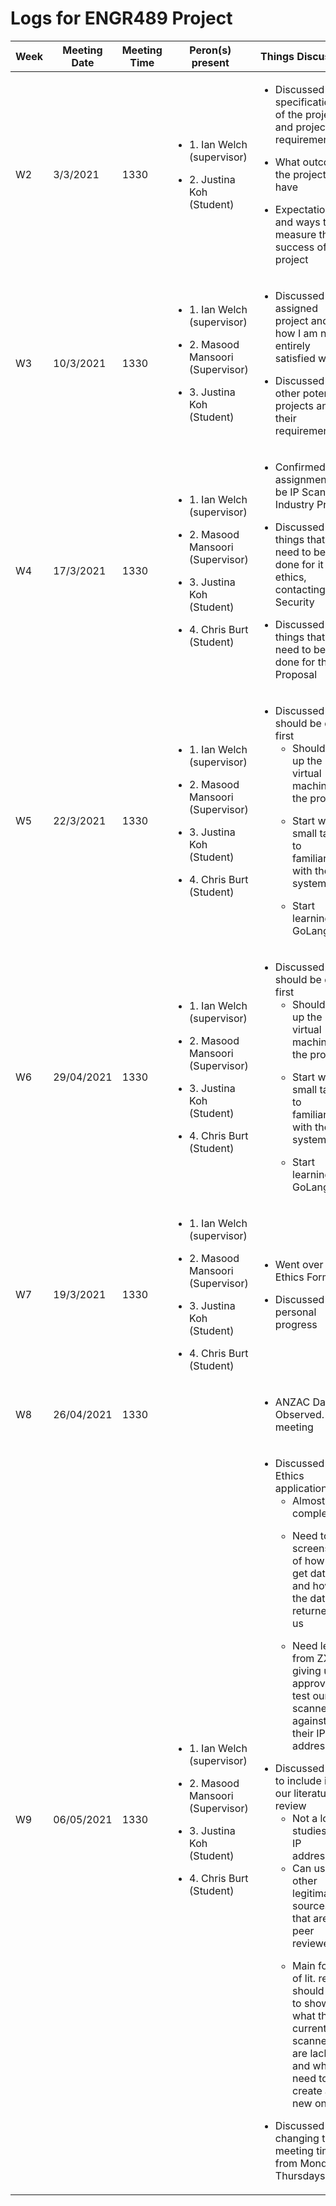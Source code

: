 # Logs for ENGR489 Project  

Week |Meeting Date | Meeting Time | Peron(s) present | Things Discussed
-----|-------------|--------------|------------------|-----------------
W2 | 3/3/2021 | 1330 | <ul><li> 1. Ian Welch (supervisor) </ul></li> <ul><li> 2. Justina Koh (Student) </ul></li>| <ul><li> Discussed the specifications of the projects and project requirements </ul></li> <ul><li> What outcomes the project may have </ul></li> <ul><li>Expectations and ways to measure the success of the project</ul></li>
W3 | 10/3/2021 | 1330 | <ul><li> 1. Ian Welch (supervisor) </ul></li> <ul><li> 2. Masood Mansoori (Supervisor) </ul></li> <ul><li> 3. Justina Koh (Student) </ul></li> | <ul><li> Discussed assigned project and how I am not entirely satisfied with it </ul></li> <ul><li> Discussed other potential projects and their requirements </ul></li>
W4 | 17/3/2021 | 1330 | <ul><li> 1. Ian Welch (supervisor) </ul></li> <ul><li> 2. Masood Mansoori (Supervisor) </ul></li> <ul><li> 3. Justina Koh (Student) </ul></li><ul><li> 4. Chris Burt (Student) </ul></li> | <ul><li> Confirmed new assignments to be IP Scanner Industry Project </ul></li> <ul><li> Discussed the things that need to be done for it i.e. ethics, contacting ZX Security </ul></li> <ul><li> Discussed the things that need to be done for the Proposal </ul></li>
W5 | 22/3/2021 | 1330 | <ul><li> 1. Ian Welch (supervisor) </ul></li> <ul><li> 2. Masood Mansoori (Supervisor) </ul></li> <ul><li> 3. Justina Koh (Student) </ul></li><ul><li> 4. Chris Burt (Student) </ul></li>| <ul><li> Discussed what should be done first <ul><li> Should set up the virtual machine for the project </ul></li> <ul><li> Start with a small task to familiarise with the system </ul></li> <ul><li> Start learning GoLang </ul></li> </ul></li>
W6 | 29/04/2021 | 1330 |  <ul><li> 1. Ian Welch (supervisor) </ul></li> <ul><li> 2. Masood Mansoori (Supervisor) </ul></li> <ul><li> 3. Justina Koh (Student) </ul></li><ul><li> 4. Chris Burt (Student) </ul></li> |<ul><li> Discussed what should be done first <ul><li> Should set up the virtual machine for the project </ul></li> <ul><li> Start with a small task to familiarise with the system </ul></li> <ul><li> Start learning GoLang </ul></li> </ul></li>
W7 | 19/3/2021 | 1330 | <ul><li> 1. Ian Welch (supervisor) </ul></li> <ul><li> 2. Masood Mansoori (Supervisor) </ul></li> <ul><li> 3. Justina Koh (Student) </ul></li><ul><li> 4. Chris Burt (Student) </ul></li> |<ul><li> Went over Ethics Form </ul></li> <ul><li> Discussed personal progress </ul></li>
W8 | 26/04/2021 | 1330 |  |<ul><li>ANZAC Day Observed. No meeting </ul></li> |
W9 | 06/05/2021 | 1330 |<ul><li> 1. Ian Welch (supervisor) </ul></li> <ul><li> 2. Masood Mansoori (Supervisor) </ul></li> <ul><li> 3. Justina Koh (Student) </ul></li><ul><li> 4. Chris Burt (Student) </ul></li> | <ul><li> Discussed Ethics application <ul><li> Almost complete </ul></li><ul><li> Need to get screenshots of how we get data and how the data is returned to us </ul></li> <ul><li> Need letter from ZX giving us approval to test our scanner against their IP addresses </ul></li></ul></li> <ul><li> Discussed what to include in our literature review <ul><li> Not a lot of studies on IP addresses</ul> <ul><li> Can use other legitimate sources that aren't peer reviewed </ul></li> <ul><li>  Main focus of lit. review should be to show what the current scanners are lacking and why we need to create a new one  </ul></li></li></ul></li> <ul><li> Discussed changing the meeting times from Monday to Thursdays </ul></li>
